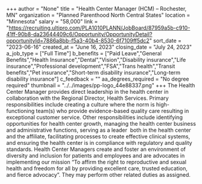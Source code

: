 +++
author = "None"
title = "Health Center Manager (HCM) – Rochester, MN"
organization = "Planned Parenthood North Central States"
location = "Minnesota"
salary = "58,000"
link = "https://recruiting.ultipro.com/PLA1010PLANN/JobBoard/87959a5b-c910-41ff-90b8-da23644409c6/Opportunity/OpportunityDetail?opportunityId=7886a8bb-f5a3-40b4-8530-6f7109ff5dc2"
sort_date = "2023-06-16"
created_at = "June 16, 2023"
closing_date = "July 24, 2023"
a_job_type = ["Full Time"]
b_benefits = ["Paid Leave","General Benefits","Health Insurance","Dental","Vision","Disability insurance","Life insurance","Professional development","FSA","Trans health","Transit benefits","Pet insurance","Short-term disability insurance","Long-term disability insurance"]
c_feedback = ""
aa_degrees_required = "No degree required"
thumbnail = "../../images/pp-logo_44e88337.png"
+++
The Health Center Manager provides direct leadership in the health center in collaboration with the Regional Director, Health Services. Primary responsibilities include creating a culture where the norm is high-functioning team(s) who provide evidence-based quality care resulting in exceptional customer service. Other responsibilities include identifying opportunities for health center growth, managing the health center business and administrative functions, serving as a leader  both in the health center and the affiliate, facilitating processes to create effective clinical systems, and ensuring the health center is in compliance with regulatory and quality standards. Health Center Managers create and foster an environment of diversity and inclusion for patients and employees and are advocates in implementing our mission “To affirm the right to reproductive and sexual health and freedom for all by providing excellent care, trusted education, and fierce advocacy”. They may perform other related duties as assigned.